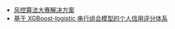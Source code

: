 * [风控算法大赛解决方案](https://ai.ppdai.com/resource/pdf/%E4%B8%8D%E5%BE%97%E4%BB%B0%E8%A7%86%E6%9C%AC%E7%8E%8B.pdf)
* [基于 XGBoost-logistic 串行组合模型的个人信用评分体系](https://idss.shufe.edu.cn/_upload/article/files/9c/0e/98cbba2e4b71baf24aebfa7c26cf/758959bd-0c4e-412a-98a1-baeb76528dc5.pdf)

